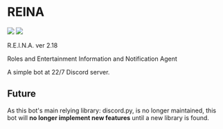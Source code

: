 # REINA
![](https://img.shields.io/badge/version-2.18-informational)
![](https://img.shields.io/github/license/Skk-nsmt/REINA)

R.E.I.N.A. ver 2.18

Roles and Entertainment Information and Notification Agent

A simple bot at 22/7 Discord server. 

## Future

As this bot's main relying library: discord.py, is no longer maintained, this bot will **no longer implement new features** until a new library is found. 
